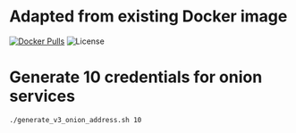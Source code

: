 # Adapted from existing Docker image
[![Docker Pulls](https://img.shields.io/docker/pulls/strm/tor-hiddenservice-nginx.svg?style=plastic)](https://hub.docker.com/r/strm/tor-hiddenservice-nginx/)
![License](https://img.shields.io/badge/License-GPL-blue.svg?style=plastic)


# Generate 10 credentials for onion services
```
./generate_v3_onion_address.sh 10
```